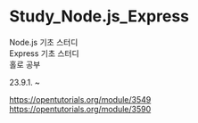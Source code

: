 # Study_Node.js_Express

Node.js 기초 스터디
<br>
Express 기초 스터디
<br>
홀로 공부

23.9.1. ~

https://opentutorials.org/module/3549
<br>
https://opentutorials.org/module/3590
